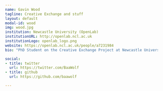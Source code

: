 ```yaml
---
name: Gavin Wood
tagline: Creative Exchange and stuff
layout: default
modal-id: wood
img: wood.jpg
institution: Newcastle University (OpenLab)
institutionURL: http://openlab.ncl.ac.uk
institutionLogo: openlab_logo.png
website: https://openlab.ncl.ac.uk/people/a7231984
bio: "PhD Student on the Creative Exchange Project at Newcastle University. Prior to research I worked in the computer games industry for 12 years where I held positions ranging from games designer, graphics programmer and physics programmer before finalising my role as the technical lead of a small games studio. This experience included AA titles developed for PS3, Xbox and Wii and included feature films and world sporting events. I left the games industry but continue to blog and release indie games for iOS and Windows PC under the name BaaWolf. Games like Thatgamecompany’s Flower, and Osmos from Hemisphere Games continue to inspire my interest in this field. I entered into research three years ago and began to apply gaming technology and experience to creating digital prototypes. Magic Land: The Design and Evaluation of an Interactive Tabletop Supporting Therapeutic Play with Children used my own game engine and toolset to deliver a robust and polished digital prototype allowing research to concentrate on the important elements like producing new opportunities for play. I am continuing to develop innovative gaming technologies as my research agenda begins to focus on the experience of play in digital technologies."

social:
- title: twitter
  url: https://twitter.com/BaaWolf
- title: github
  url: https://github.com/baawolf

---
```

